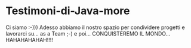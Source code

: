 # Testimoni-di-Java-more

Ci siamo :-)))
Adesso abbiamo il nostro spazio per condividere progetti e lavorarci su... as a Team ;-)
e poi... CONQUISTEREMO IL MONDO... HAHAHAHAHAH!!!!
